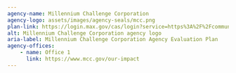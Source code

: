 ```yaml
---
agency-name: Millennium Challenge Corporation
agency-logo: assets/images/agency-seals/mcc.png
plan-link: https://login.max.gov/cas/login?service=https%3A%2F%2Fcommunity.max.gov%2Flogin.action%3Fos_destination%3D%252Fdownload%252Fattachments%252F2141469255%252Fpolicy-for-monitoring-and-evaluation.pdf%253Fapi%253Dv2
alt: Millennium Challenge Corporation agency logo
aria-label: Millennium Challenge Corporation Agency Evaluation Plan
agency-offices:
    - name: Office 1
      link: https://www.mcc.gov/our-impact
---
```









